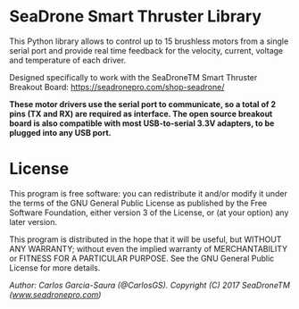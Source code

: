 
# SeaDrone Smart Thruster Library

This Python library allows to control up to 15 brushless motors from a single serial port and provide real time feedback for the velocity, current, voltage and temperature of each driver.

Designed specifically to work with the SeaDroneTM Smart Thruster Breakout Board: <https://seadronepro.com/shop-seadrone/>

**These motor drivers use the serial port to communicate, so a total of 2 pins (TX and RX) are required as interface. The open source breakout board is also compatible with most USB-to-serial 3.3V adapters, to be plugged into any USB port.**


License
=======

This program is free software: you can redistribute it and/or modify it under the terms of the GNU General Public License as published by the Free Software Foundation, either version 3 of the License, or (at your option) any later version.

This program is distributed in the hope that it will be useful, but WITHOUT ANY WARRANTY; without even the implied warranty of MERCHANTABILITY or FITNESS FOR A PARTICULAR PURPOSE. See the GNU General Public License for more details.

_Author: Carlos Garcia-Saura (@CarlosGS). Copyright (C) 2017 SeaDroneTM (www.seadronepro.com)_

